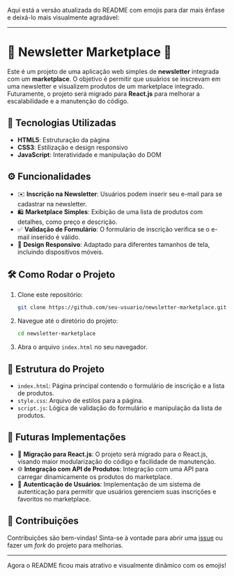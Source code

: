 Aqui está a versão atualizada do README com emojis para dar mais ênfase e deixá-lo mais visualmente agradável:

---

# 📧 Newsletter Marketplace 🛒

Este é um projeto de uma aplicação web simples de **newsletter** integrada com um **marketplace**. O objetivo é permitir que usuários se inscrevam em uma newsletter e visualizem produtos de um marketplace integrado. Futuramente, o projeto será migrado para **React.js** para melhorar a escalabilidade e a manutenção do código.

## 🚀 Tecnologias Utilizadas

- **HTML5**: Estruturação da página
- **CSS3**: Estilização e design responsivo
- **JavaScript**: Interatividade e manipulação do DOM

## ⚙️ Funcionalidades

- ✉️ **Inscrição na Newsletter**: Usuários podem inserir seu e-mail para se cadastrar na newsletter.
- 🛍️ **Marketplace Simples**: Exibição de uma lista de produtos com detalhes, como preço e descrição.
- ✅ **Validação de Formulário**: O formulário de inscrição verifica se o e-mail inserido é válido.
- 📱 **Design Responsivo**: Adaptado para diferentes tamanhos de tela, incluindo dispositivos móveis.

## 🛠️ Como Rodar o Projeto

1. Clone este repositório:
   ```bash
   git clone https://github.com/seu-usuario/newsletter-marketplace.git
   ```
2. Navegue até o diretório do projeto:
   ```bash
   cd newsletter-marketplace
   ```
3. Abra o arquivo `index.html` no seu navegador.

## 📂 Estrutura do Projeto

- `index.html`: Página principal contendo o formulário de inscrição e a lista de produtos.
- `style.css`: Arquivo de estilos para a página.
- `script.js`: Lógica de validação do formulário e manipulação da lista de produtos.

## 🔮 Futuras Implementações

- 🔄 **Migração para React.js**: O projeto será migrado para o React.js, visando maior modularização do código e facilidade de manutenção.
- 🌐 **Integração com API de Produtos**: Integração com uma API para carregar dinamicamente os produtos do marketplace.
- 🔐 **Autenticação de Usuários**: Implementação de um sistema de autenticação para permitir que usuários gerenciem suas inscrições e favoritos no marketplace.

## 💬 Contribuições

Contribuições são bem-vindas! Sinta-se à vontade para abrir uma [issue](https://github.com/seu-usuario/newsletter-marketplace/issues) ou fazer um _fork_ do projeto para melhorias.

---

Agora o README ficou mais atrativo e visualmente dinâmico com os emojis!
